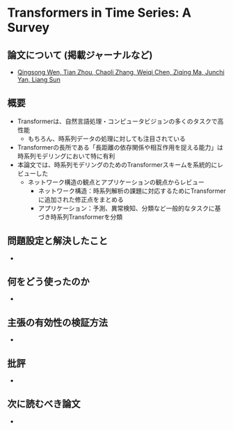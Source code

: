 # Transformers in Time Series: A Survey
## 論文について (掲載ジャーナルなど)
- [Qingsong Wen, Tian Zhou, Chaoli Zhang, Weiqi Chen, Ziqing Ma, Junchi Yan, Liang Sun](https://arxiv.org/abs/2202.07125)


## 概要
- Transformerは、自然言語処理・コンピュータビジョンの多くのタスクで高性能
  - もちろん、時系列データの処理に対しても注目されている
- Transformerの長所である「長距離の依存関係や相互作用を捉える能力」は時系列モデリングにおいて特に有利
- 本論文では、時系列モデリングのためのTransformerスキームを系統的にレビューした
  - ネットワーク構造の観点とアプリケーションの観点からレビュー
    - ネットワーク構造：時系列解析の課題に対応するためにTransformerに追加された修正点をまとめる
    - アプリケーション：予測、異常検知、分類など一般的なタスクに基づき時系列Transformerを分類

## 問題設定と解決したこと
-

## 何をどう使ったのか
-

## 主張の有効性の検証方法
-

## 批評
-

## 次に読むべき論文
-
